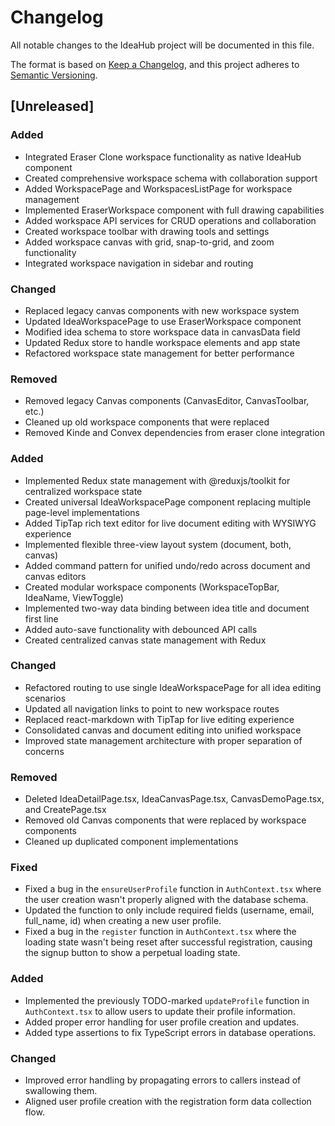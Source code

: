 # Changelog

All notable changes to the IdeaHub project will be documented in this file.

The format is based on [Keep a Changelog](https://keepachangelog.com/en/1.0.0/),
and this project adheres to [Semantic Versioning](https://semver.org/spec/v2.0.0.html).

## [Unreleased]

### Added
- Integrated Eraser Clone workspace functionality as native IdeaHub component
- Created comprehensive workspace schema with collaboration support
- Added WorkspacePage and WorkspacesListPage for workspace management
- Implemented EraserWorkspace component with full drawing capabilities
- Added workspace API services for CRUD operations and collaboration
- Created workspace toolbar with drawing tools and settings
- Added workspace canvas with grid, snap-to-grid, and zoom functionality
- Integrated workspace navigation in sidebar and routing

### Changed
- Replaced legacy canvas components with new workspace system
- Updated IdeaWorkspacePage to use EraserWorkspace component
- Modified idea schema to store workspace data in canvasData field
- Updated Redux store to handle workspace elements and app state
- Refactored workspace state management for better performance

### Removed
- Removed legacy Canvas components (CanvasEditor, CanvasToolbar, etc.)
- Cleaned up old workspace components that were replaced
- Removed Kinde and Convex dependencies from eraser clone integration

### Added
- Implemented Redux state management with @reduxjs/toolkit for centralized workspace state
- Created universal IdeaWorkspacePage component replacing multiple page-level implementations
- Added TipTap rich text editor for live document editing with WYSIWYG experience
- Implemented flexible three-view layout system (document, both, canvas)
- Added command pattern for unified undo/redo across document and canvas editors
- Created modular workspace components (WorkspaceTopBar, IdeaName, ViewToggle)
- Implemented two-way data binding between idea title and document first line
- Added auto-save functionality with debounced API calls
- Created centralized canvas state management with Redux

### Changed
- Refactored routing to use single IdeaWorkspacePage for all idea editing scenarios
- Updated all navigation links to point to new workspace routes
- Replaced react-markdown with TipTap for live editing experience
- Consolidated canvas and document editing into unified workspace
- Improved state management architecture with proper separation of concerns

### Removed
- Deleted IdeaDetailPage.tsx, IdeaCanvasPage.tsx, CanvasDemoPage.tsx, and CreatePage.tsx
- Removed old Canvas components that were replaced by workspace components
- Cleaned up duplicated component implementations

### Fixed
- Fixed a bug in the `ensureUserProfile` function in `AuthContext.tsx` where the user creation wasn't properly aligned with the database schema.
- Updated the function to only include required fields (username, email, full_name, id) when creating a new user profile.
- Fixed a bug in the `register` function in `AuthContext.tsx` where the loading state wasn't being reset after successful registration, causing the signup button to show a perpetual loading state.

### Added
- Implemented the previously TODO-marked `updateProfile` function in `AuthContext.tsx` to allow users to update their profile information.
- Added proper error handling for user profile creation and updates.
- Added type assertions to fix TypeScript errors in database operations.

### Changed
- Improved error handling by propagating errors to callers instead of swallowing them.
- Aligned user profile creation with the registration form data collection flow.
